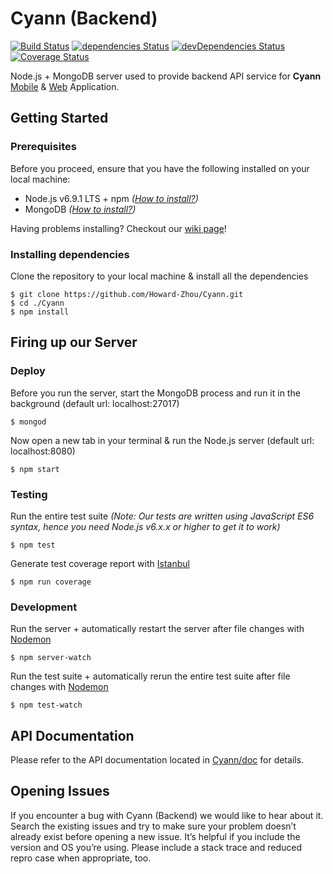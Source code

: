 # Cyann (Backend)
[![Build Status](https://travis-ci.org/Cyann-UBC/Cyann.svg?branch=master)](https://travis-ci.org/Cyann-UBC/Cyann)
[![dependencies Status](https://david-dm.org/Cyann-UBC/Cyann/master/status.svg)](https://david-dm.org/Cyann-UBC/Cyann/master)
[![devDependencies Status](https://david-dm.org/Cyann-UBC/Cyann/master/dev-status.svg)](https://david-dm.org/Cyann-UBC/Cyann/master?type=dev)
[![Coverage Status](https://coveralls.io/repos/github/Cyann-UBC/Cyann/badge.svg?branch=master)](https://coveralls.io/github/Cyann-UBC/Cyann?branch=master)

Node.js + MongoDB server used to provide backend API service for **Cyann** [Mobile](https://github.com/Cyann-UBC/cyann_mobile) & [Web](https://github.com/Howard-Zhou/cyann_front) Application.

## Getting Started

### Prerequisites
Before you proceed, ensure that you have the following installed on your local machine:
- Node.js v6.9.1 LTS + npm *([How to install?](https://docs.npmjs.com/getting-started/installing-node))*
- MongoDB *([How to install?](https://docs.mongodb.com/v3.2/installation/))*

Having problems installing? Checkout our [wiki page](https://github.com/Cyann-UBC/Cyann/wiki)!

### Installing dependencies
Clone the repository to your local machine & install all the dependencies
```
$ git clone https://github.com/Howard-Zhou/Cyann.git
$ cd ./Cyann
$ npm install
```

## Firing up our Server

### Deploy
Before you run the server, start the MongoDB process and run it in the background (default url: localhost:27017)
``` 
$ mongod
```
Now open a new tab in your terminal & run the Node.js server (default url: localhost:8080)
```
$ npm start
```

### Testing
Run the entire test suite *(Note: Our tests are written using JavaScript ES6 syntax, hence you need Node.js v6.x.x or higher to get it to work)*
``` 
$ npm test
```
Generate test coverage report with [Istanbul](https://github.com/gotwarlost/istanbul)
```
$ npm run coverage
```

### Development
Run the server + automatically restart the server after file changes with [Nodemon](https://github.com/remy/nodemon)
``` 
$ npm server-watch
```
Run the test suite + automatically rerun the entire test suite after file changes with [Nodemon](https://github.com/remy/nodemon)
```
$ npm test-watch
```

## API Documentation
Please refer to the API documentation located in [Cyann/doc](https://github.com/Cyann-UBC/Cyann/tree/master/docs) for details.

## Opening Issues
If you encounter a bug with Cyann (Backend) we would like to hear about it. Search the existing issues and try to make sure your problem doesn’t already exist before opening a new issue. It’s helpful if you include the version and OS you’re using. Please include a stack trace and reduced repro case when appropriate, too.
